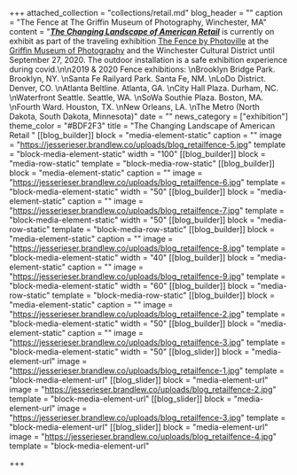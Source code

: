 +++
attached_collection = "collections/retail.md"
blog_header = ""
caption = "The Fence at The Griffin Museum of Photography, Winchester, MA"
content = "[**_The Changing Landscape of American Retail_**](https://jesserieser.com/projects/changing-landscape-american-retail/) is currently on exhibit as part of the traveling exhibition [The Fence by Photoville](https://fence.photoville.com/host-cities/) at the [Griffin Museum of Photography](https://griffinmuseum.org/event/photoville-fence-winchester/) and the Winchester Cultural District until September 27, 2020. The outdoor installation is a safe exhibition experience during covid.\n\n2019 & 2020 Fence exhibitions:  \nBrooklyn Bridge Park. Brooklyn, NY.  \nSanta Fe Railyard Park. Santa Fe, NM.  \nLoDo District. Denver, CO.  \nAtlanta Beltline. Atlanta, GA.  \nCity Hall Plaza. Durham, NC.  \nWaterfront Seattle. Seattle, WA.  \nSoWa Southie Plaza. Boston, MA.  \nFourth Ward. Houston, TX.  \nNew Orleans, LA.   \nThe Metro (North Dakota, South Dakota, Minnesota)"
date = ""
news_category = ["exhibition"]
theme_color = "#BDF2F3"
title = "The Changing Landscape of American Retail "
[[blog_builder]]
block = "media-element-static"
caption = ""
image = "https://jesserieser.brandlew.co/uploads/blog_retailfence-5.jpg"
template = "block-media-element-static"
width = "100"
[[blog_builder]]
block = "media-row-static"
template = "block-media-row-static"
[[blog_builder]]
block = "media-element-static"
caption = ""
image = "https://jesserieser.brandlew.co/uploads/blog_retailfence-6.jpg"
template = "block-media-element-static"
width = "50"
[[blog_builder]]
block = "media-element-static"
caption = ""
image = "https://jesserieser.brandlew.co/uploads/blog_retailfence-7.jpg"
template = "block-media-element-static"
width = "50"
[[blog_builder]]
block = "media-row-static"
template = "block-media-row-static"
[[blog_builder]]
block = "media-element-static"
caption = ""
image = "https://jesserieser.brandlew.co/uploads/blog_retailfence-8.jpg"
template = "block-media-element-static"
width = "40"
[[blog_builder]]
block = "media-element-static"
caption = ""
image = "https://jesserieser.brandlew.co/uploads/blog_retailfence-9.jpg"
template = "block-media-element-static"
width = "60"
[[blog_builder]]
block = "media-row-static"
template = "block-media-row-static"
[[blog_builder]]
block = "media-element-static"
caption = ""
image = "https://jesserieser.brandlew.co/uploads/blog_retailfence-2.jpg"
template = "block-media-element-static"
width = "50"
[[blog_builder]]
block = "media-element-static"
caption = ""
image = "https://jesserieser.brandlew.co/uploads/blog_retailfence-3.jpg"
template = "block-media-element-static"
width = "50"
[[blog_slider]]
block = "media-element-url"
image = "https://jesserieser.brandlew.co/uploads/blog_retailfence-1.jpg"
template = "block-media-element-url"
[[blog_slider]]
block = "media-element-url"
image = "https://jesserieser.brandlew.co/uploads/blog_retailfence-2.jpg"
template = "block-media-element-url"
[[blog_slider]]
block = "media-element-url"
image = "https://jesserieser.brandlew.co/uploads/blog_retailfence-3.jpg"
template = "block-media-element-url"
[[blog_slider]]
block = "media-element-url"
image = "https://jesserieser.brandlew.co/uploads/blog_retailfence-4.jpg"
template = "block-media-element-url"

+++
